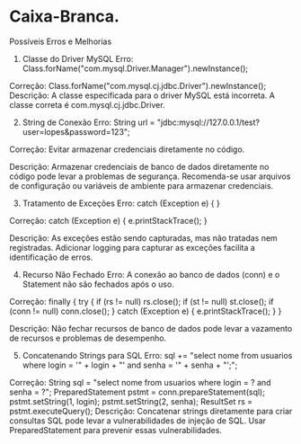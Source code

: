 # Caixa-Branca.

Possíveis Erros e Melhorias
1. Classe do Driver MySQL
Erro:
Class.forName("com.mysql.Driver.Manager").newInstance();

Correção:
Class.forName("com.mysql.cj.jdbc.Driver").newInstance();
Descrição:
A classe especificada para o driver MySQL está incorreta. A classe correta é com.mysql.cj.jdbc.Driver.

2. String de Conexão
Erro:
String url = "jdbc:mysql://127.0.0.1/test?user=lopes&password=123";

Correção:
Evitar armazenar credenciais diretamente no código.

Descrição:
Armazenar credenciais de banco de dados diretamente no código pode levar a problemas de segurança. Recomenda-se usar arquivos de configuração ou variáveis de ambiente para armazenar credenciais.

3. Tratamento de Exceções
Erro:
catch (Exception e) { }

Correção:
catch (Exception e) {
    e.printStackTrace();
}

Descrição:
As exceções estão sendo capturadas, mas não tratadas nem registradas. Adicionar logging para capturar as exceções facilita a identificação de erros.

4. Recurso Não Fechado
Erro:
A conexão ao banco de dados (conn) e o Statement não são fechados após o uso.

Correção:
finally {
    try {
        if (rs != null) rs.close();
        if (st != null) st.close();
        if (conn != null) conn.close();
    } catch (Exception e) {
        e.printStackTrace();
    }
}

Descrição:
Não fechar recursos de banco de dados pode levar a vazamento de recursos e problemas de desempenho.

5. Concatenando Strings para SQL
Erro:
sql += "select nome from usuarios where login = '" + login + "' and senha = '" + senha + "';";

Correção:
String sql = "select nome from usuarios where login = ? and senha = ?";
PreparedStatement pstmt = conn.prepareStatement(sql);
pstmt.setString(1, login);
pstmt.setString(2, senha);
ResultSet rs = pstmt.executeQuery();
Descrição:
Concatenar strings diretamente para criar consultas SQL pode levar a vulnerabilidades de injeção de SQL. Usar PreparedStatement para prevenir essas vulnerabilidades.
